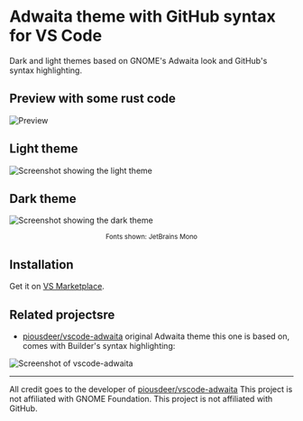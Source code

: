 # Adwaita theme with GitHub syntax for VS Code

Dark and light themes based on GNOME's Adwaita look and GitHub's syntax highlighting.

## Preview with some rust code
![Preview](https://raw.github.com/egirlcatnip/adwaita-github-theme/main/assets/preview.png)


## Light theme
![Screenshot showing the light theme](https://raw.github.com/egirlcatnip/adwaita-github-theme/main/assets/image-light.png)<br>

## Dark theme
![Screenshot showing the dark theme](https://raw.github.com/egirlcatnip/adwaita-github-theme/main/assets/image-dark.png)<br>
<small><center>Fonts shown: JetBrains Mono </center></small>

## Installation

Get it on [VS Marketplace](https://marketplace.visualstudio.com/items?itemName=egirlcatnip.adwaita-github-theme).

## Related projectsre

- [piousdeer/vscode-adwaita](https://github.com/piousdeer/vscode-adwaita/) original Adwaita theme this one is based on, comes with Builder's syntax highlighting:

![Screenshot of vscode-adwaita](https://raw.githubusercontent.com/piousdeer/vscode-adwaita/main/assets/screenshot.png)

<hr>

All credit goes to the developer of  [piousdeer/vscode-adwaita](https://github.com/piousdeer/vscode-adwaita/)
This project is not affiliated with GNOME Foundation.
This project is not affiliated with GitHub.
